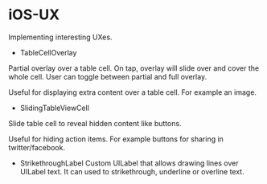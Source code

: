 iOS-UX
======

Implementing interesting UXes.

- TableCellOverlay

Partial overlay over a table cell. On tap, overlay will slide over and cover the whole cell. User can toggle between partial and full overlay.

Useful for displaying extra content over a table cell. For example an image.


- SlidingTableViewCell

Slide table cell to reveal hidden content like buttons.

Useful for hiding action items. For example buttons for sharing in twitter/facebook.

- StrikethroughLabel
Custom UILabel that allows drawing lines over UILabel text. It can used to strikethrough, underline or overline text. 
